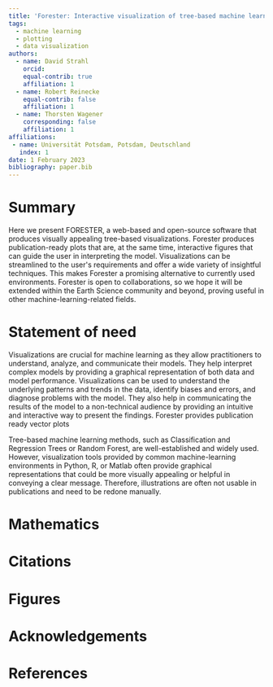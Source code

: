 ```yaml
---
title: 'Forester: Interactive visualization of tree-based machine learning'
tags:
  - machine learning
  - plotting
  - data visualization
authors:
  - name: David Strahl
    orcid: 
    equal-contrib: true
    affiliation: 1 
  - name: Robert Reinecke
    equal-contrib: false
    affiliation: 1
  - name: Thorsten Wagener
    corresponding: false
    affiliation: 1
affiliations:
 - name: Universität Potsdam, Potsdam, Deutschland
   index: 1
date: 1 February 2023
bibliography: paper.bib
---
```


# Summary

Here we present FORESTER, a web-based and open-source software that produces visually appealing tree-based visualizations. Forester produces publication-ready plots that are, at the same time, interactive figures that can guide the user in interpreting the model. Visualizations can be streamlined to the user's requirements and offer a wide variety of insightful techniques. This makes Forester a promising alternative to currently used environments. Forester is open to collaborations, so we hope it will be extended within the Earth Science community and beyond, proving useful in other machine-learning-related fields.

# Statement of need

Visualizations are crucial for machine learning as they allow practitioners to understand, analyze, and communicate their models. They help interpret complex models by providing a graphical representation of both data and model performance. Visualizations can be used to understand the underlying patterns and trends in the data, identify biases and errors, and diagnose problems with the model. They also help in communicating the results of the model to a non-technical audience by providing an intuitive and interactive way to present the findings. Forester provides publication ready vector plots

Tree-based machine learning methods, such as Classification and Regression Trees or Random Forest, are well-established and widely used. However, visualization tools provided by common machine-learning environments in Python, R, or Matlab often provide graphical representations that could be more visually appealing or helpful in conveying a clear message. Therefore, illustrations are often not usable in publications and need to be redone manually.

# Mathematics


# Citations


# Figures


# Acknowledgements


# References